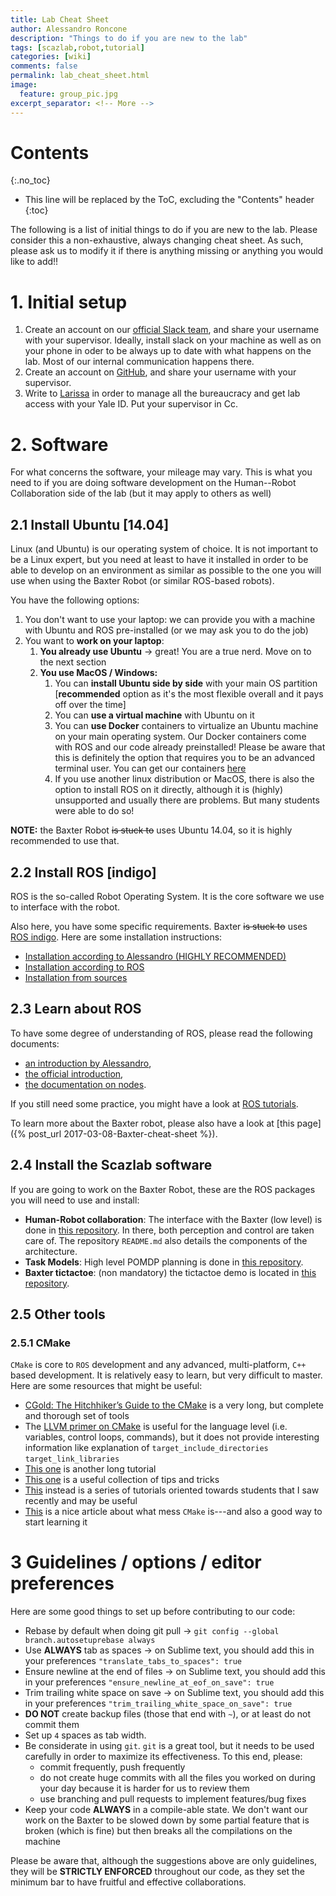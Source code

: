 ```yaml
---
title: Lab Cheat Sheet
author: Alessandro Roncone
description: "Things to do if you are new to the lab"
tags: [scazlab,robot,tutorial]
categories: [wiki]
comments: false
permalink: lab_cheat_sheet.html
image:
  feature: group_pic.jpg
excerpt_separator: <!-- More -->
---
```


# Contents
{:.no_toc}

* This line will be replaced by the ToC, excluding the "Contents" header
{:toc}

The following is a list of initial things to do if you are new to the lab. Please consider this a non-exhaustive, always changing cheat sheet. As such, please ask us to modify it if there is anything missing or anything you would like to add!!

<!-- More -->

# 1. Initial setup

 1. Create an account on our [official Slack team](scazlab.slack.com), and share your username with your supervisor. Ideally, install slack on your machine as well as on your phone in oder to be always up to date with what happens on the lab. Most of our internal communication happens there.
 2. Create an account on [GitHub](github.com), and share your username with your supervisor.
 3. Write to [Larissa](http://scazlab.yale.edu/people/larissa-hall) in order to manage all the bureaucracy and get lab access with your Yale ID. Put your supervisor in Cc.

# 2. Software

For what concerns the software, your mileage may vary. This is what you need to if you are doing software development on the Human--Robot Collaboration side of the lab (but it may apply to others as well)

## 2.1 Install Ubuntu [14.04]

Linux (and Ubuntu) is our operating system of choice. It is not important to be a Linux expert, but you need at least to have it installed in order to be able to develop on an environment as similar as possible to the one you will use when using the Baxter Robot (or similar ROS-based robots).

You have the following options:

1. You don't want to use your laptop: we can provide you with a machine with Ubuntu and ROS pre-installed (or we may ask you to do the job)
2. You want to **work on your laptop**:
    1. **You already use Ubuntu** → great! You are a true nerd. Move on to the next section
    2. **You use MacOS / Windows:**
        1. You can **install Ubuntu side by side** with your main OS partition [**recommended** option as it's the most flexible overall and it pays off over the time]
        2. You can **use a virtual machine** with Ubuntu on it
        3. You can **use Docker** containers to virtualize an Ubuntu machine on your main operating system. Our Docker containers come with ROS and our code already preinstalled! Please be aware that this is definitely the option that requires you to be an advanced terminal user. You can get our containers [here](https://hub.docker.com/r/scazlab/human_robot_collaboration/)
        4. If you use another linux distribution or MacOS, there is also the option to install ROS on it directly, although it is (highly) unsupported and usually there are problems. But many students were able to do so!

**NOTE:** the Baxter Robot ~~is stuck to~~ uses Ubuntu 14.04, so it is highly recommended to use that.

## 2.2 Install ROS [indigo]

ROS is the so-called Robot Operating System. It is the core software we use to interface with the robot.

Also here, you have some specific requirements. Baxter ~~is stuck to~~ uses [ROS indigo](http://wiki.ros.org/indigo). Here are some installation instructions:
  
  - [Installation according to Alessandro (HIGHLY RECOMMENDED)](https://alecive.github.io/ros_installation.html)
  - [Installation according to ROS](http://wiki.ros.org/indigo/Installation/Ubuntu)
  - [Installation from sources](http://wiki.ros.org/indigo/Installation/Source)

## 2.3 Learn about ROS

To have some degree of understanding of ROS, please read the following documents:
  - [an introduction by Alessandro](https://alecive.github.io/ros_concepts.html),
  - [the official introduction](http://wiki.ros.org/ROS/Concepts),
  - [the documentation on nodes](http://wiki.ros.org/Nodes).

If you still need some practice, you might have a look at [ROS tutorials](http://wiki.ros.org/ROS/Tutorials).

To learn more about the Baxter robot, please also have a look at [this page]({% post_url 2017-03-08-Baxter-cheat-sheet %}).

## 2.4 Install the Scazlab software

If you are going to work on the Baxter Robot, these are the ROS packages you will need to use and install:


- **Human-Robot collaboration**: The interface with the Baxter (low level) is done in [this repository](https://github.com/scazlab/human_robot_collaboration). In there, both perception and control are taken care of. The repository `README.md` also details the components of the architecture.
- **Task Models**: High level POMDP planning is done in [this repository](https://github.com/scazlab/task-models).
- **Baxter tictactoe**: (non mandatory) the tictactoe demo is located in [this repository](https://github.com/ScazLab/baxter_tictactoe).

## 2.5 Other tools

### 2.5.1 CMake

`CMake` is core to `ROS` development and any advanced, multi-platform, `C++` based development. It is relatively easy to learn, but very difficult to master. Here are some resources that might be useful:

 - [CGold: The Hitchhiker’s Guide to the CMake](http://cgold.readthedocs.io/en/latest/) is a very long, but complete and thorough set of tools
 - The [LLVM primer on CMake](https://llvm.org/docs/CMakePrimer.html) is useful for the language level (i.e. variables, control loops, commands), but it does not provide interesting information like explanation of `target_include_directories` `target_link_libraries`
 - [This one](https://github.com/onqtam/awesome-cmake#resources) is another long tutorial
 - [This one](https://gist.github.com/mbinna/c61dbb39bca0e4fb7d1f73b0d66a4fd1) is a useful collection of tips and tricks
 - [This](https://codingnest.com/basic-cmake/) instead is a series of tutorials oriented towards students that I saw recently and may be useful
 - [This](https://samthursfield.wordpress.com/2015/11/21/cmake-dependencies-between-targets-and-files-and-custom-commands/) is a nice article about what mess `CMake` is---and also a good way to start learning it

# 3 Guidelines / options / editor preferences

Here are some good things to set up before contributing to our code:

 * Rebase by default when doing git pull → `git config --global branch.autosetuprebase always`
 * Use **ALWAYS** tab as spaces → on Sublime text, you should add this in your preferences `"translate_tabs_to_spaces": true`
 * Ensure newline at the end of files → on Sublime text, you should add this in your preferences `"ensure_newline_at_eof_on_save": true`
 * Trim trailing white space on save → on Sublime text, you should add this in your preferences `"trim_trailing_white_space_on_save": true`
 * **DO NOT** create backup files (those that end with `~`), or at least do not commit them
 * Set up `4` spaces as tab width.
 * Be considerate in using `git`. `git` is a great tool, but it needs to be used carefully in order to maximize its effectiveness. To this end, please:
    * commit frequently, push frequently
    * do not create huge commits with all the files you worked on during your day because it is harder for us to review them
    * use branching and pull requests to implement features/bug fixes
 * Keep your code **ALWAYS** in a compile-able state. We don't want our work on the Baxter to be slowed down by some partial feature that is broken (which is fine) but then breaks all the compilations on the machine


Please be aware that, although the suggestions above are only guidelines, they will be **STRICTLY ENFORCED** throughout our code, as they set the minimum bar to have fruitful and effective collaborations.
